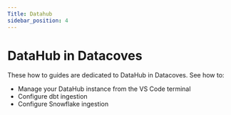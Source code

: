 ```yaml
---
Title: Datahub
sidebar_position: 4
---
```

# DataHub in Datacoves 

These how to guides are dedicated to DataHub in Datacoves. See how to:

- Manage your DataHub instance from the VS Code terminal
- Configure dbt ingestion
- Configure Snowflake ingestion
